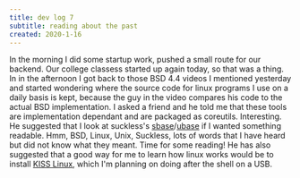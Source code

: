 ```yaml
---
title: dev log 7
subtitle: reading about the past
created: 2020-1-16
---
```


In the morning I did some startup work, pushed a small route for our backend. Our college classess started up again today, so that was a thing. In in the afternoon I got back to those BSD 4.4 videos I mentioned yesterday and started wondering where the source code for linux programs I use on a daily basis is kept, because the guy in the video compares his code to the actual BSD implementation. I asked a friend and he told me that these tools are implementation dependant and are packaged as coreutils. Interesting. He suggested that I look at suckless's [sbase](https://core.suckless.org/ubase/)/[ubase](https://core.suckless.org/ubase/) if I wanted something readable. Hmm, BSD, Linux, Unix, Suckless, lots of words that I have heard but did not know what they meant. Time for some reading! He has also suggested that a good way for me to learn how linux works would be to install [KISS Linux](https://k1ss.org/), which I'm planning on doing after the shell on a USB.
